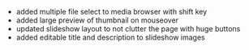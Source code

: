 * added multiple file select to media browser with shift key
* added large preview of thumbnail on mouseover
* updated slideshow layout to not clutter the page with huge buttons
* added editable title and description to slideshow images